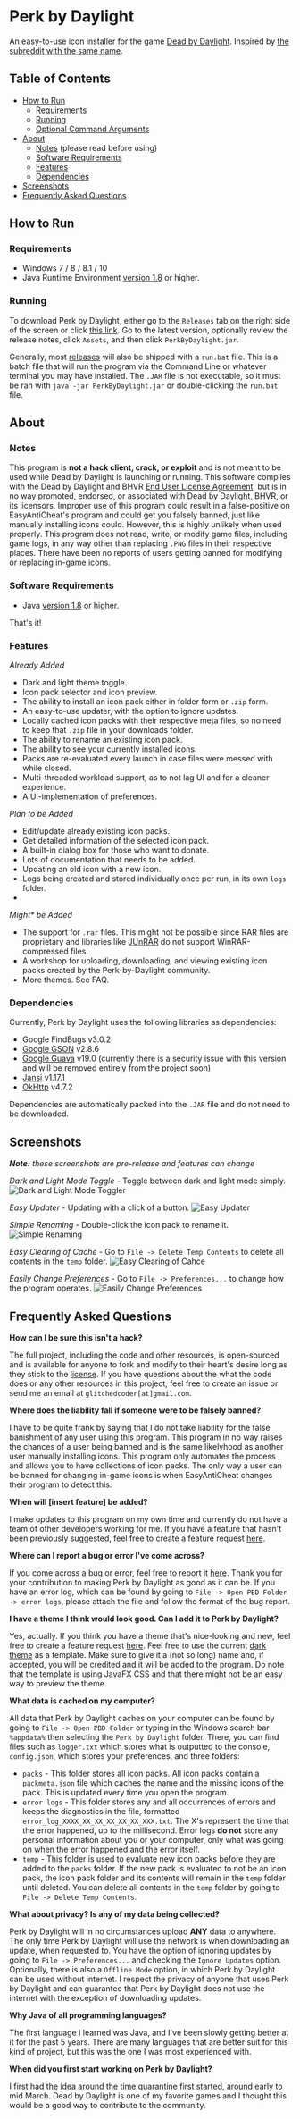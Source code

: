 # Perk by Daylight

An easy-to-use icon installer for the game [Dead by Daylight](https://store.steampowered.com/app/381210/Dead_by_Daylight/).
Inspired by [the subreddit with the same name](https://www.reddit.com/r/PerkByDaylight/).

## Table of Contents

* [How to Run](https://github.com/glitchedcoder/Perk-by-Daylight#how-to-run)
  * [Requirements](https://github.com/glitchedcoder/Perk-by-Daylight#requirements)
  * [Running](https://github.com/glitchedcoder/Perk-by-Daylight#running)
  * [Optional Command Arguments](https://github.com/glitchedcoder/Perk-by-Daylight#optional-command-arguments)
* [About](https://github.com/glitchedcoder/Perk-by-Daylight#about)
  * [Notes](https://github.com/glitchedcoder/Perk-by-Daylight#notes) (please read before using)
  * [Software Requirements](https://github.com/glitchedcoder/Perk-by-Daylight#software-requirements)
  * [Features](https://github.com/glitchedcoder/Perk-by-Daylight#features)
  * [Dependencies](https://github.com/glitchedcoder/Perk-by-Daylight#dependencies)
* [Screenshots](https://github.com/glitchedcoder/Perk-by-Daylight#screenshots)
* [Frequently Asked Questions](https://github.com/glitchedcoder/Perk-by-Daylight#frequently-asked-questions)

## How to Run

### Requirements

* Windows 7 / 8 / 8.1 / 10
* Java Runtime Environment [version 1.8](https://www.oracle.com/technetwork/java/javase/downloads/jre8-downloads-2133155.html) or higher.

### Running

To download Perk by Daylight, either go to the `Releases` tab on the right side of the screen or click [this link](https://github.com/glitchedcoder/Perk-by-Daylight/releases). Go to the latest version, optionally review the release notes, click `Assets`, and then click `PerkByDaylight.jar`.

Generally, most [releases](https://github.com/glitchedcoder/Perk-by-Daylight/releases) will also be shipped with a `run.bat` file.
This is a batch file that will run the program via the Command Line or whatever terminal you may have installed.
The `.JAR` file is not executable, so it must be ran with `java -jar PerkByDaylight.jar` or double-clicking the `run.bat` file.

## About

### Notes

This program is **not a hack client, crack, or exploit** and is not meant to be used while Dead by Daylight is launching or running.
This software complies with the Dead by Daylight and BHVR [End User License Agreement](https://store.steampowered.com/eula/381210_eula_0), but is in no way promoted, endorsed, or associated with Dead by Daylight, BHVR, or its licensors.
Improper use of this program could result in a false-positive on EasyAntiCheat's program and could get you falsely banned, just like manually installing icons could.
However, this is highly unlikely when used properly.
This program does not read, write, or modify game files, including game logs, in any way other than replacing `.PNG` files in their respective places.
There have been no reports of users getting banned for modifying or replacing in-game icons.

### Software Requirements

* Java [version 1.8](https://www.oracle.com/technetwork/java/javase/downloads/jre8-downloads-2133155.html) or higher.

That's it!

### Features

*Already Added*
* Dark and light theme toggle.
* Icon pack selector and icon preview.
* The ability to install an icon pack either in folder form or `.zip` form.
* An easy-to-use updater, with the option to ignore updates.
* Locally cached icon packs with their respective meta files, so no need to keep that `.zip` file in your downloads folder.
* The ability to rename an existing icon pack.
* The ability to see your currently installed icons.
* Packs are re-evaluated every launch in case files were messed with while closed.
* Multi-threaded workload support, as to not lag UI and for a cleaner experience.
* A UI-implementation of preferences.

*Plan to be Added*
* Edit/update already existing icon packs.
* Get detailed information of the selected icon pack.
* A built-in dialog box for those who want to donate.
* Lots of documentation that needs to be added.
* Updating an old icon with a new icon.
* Logs being created and stored individually once per run, in its own `logs` folder.
* 

*Might\* be Added*
* The support for `.rar` files. This might not be possible since RAR files are proprietary and libraries like [JUnRAR](https://github.com/junrar/junrar) do not support WinRAR-compressed files.
* A workshop for uploading, downloading, and viewing existing icon packs created by the Perk-by-Daylight community.
* More themes. See FAQ.

### Dependencies

Currently, Perk by Daylight uses the following libraries as dependencies:
* Google FindBugs v3.0.2
* [Google GSON](https://github.com/google/gson) v2.8.6
* [Google Guava](https://github.com/google/guava) v19.0 (currently there is a security issue with this version and will be removed entirely from the project soon)
* [Jansi](https://github.com/fusesource/jansi) v1.17.1
* [OkHttp](https://github.com/square/okhttp) v4.7.2

Dependencies are automatically packed into the `.JAR` file and do not need to be downloaded.

## Screenshots

***Note:** these screenshots are pre-release and features can change*

*Dark and Light Mode Toggle* - Toggle between dark and light mode simply.
![Dark and Light Mode Toggler](https://i.imgur.com/VAbAIQY.gif)

*Easy Updater* - Updating with a click of a button.
![Easy Updater](https://i.imgur.com/BgYooBq.gif)

*Simple Renaming* - Double-click the icon pack to rename it.
![Simple Renaming](https://i.imgur.com/tE9Bgz6.gif)

*Easy Clearing of Cache* - Go to `File -> Delete Temp Contents` to delete all contents in the `temp` folder.
![Easy Clearing of Cahce](https://i.imgur.com/2DSCJq7.gif)

*Easily Change Preferences* - Go to `File -> Preferences...` to change how the program operates.
![Easily Change Preferences](https://i.imgur.com/GnaiLeK.gif)

## Frequently Asked Questions

**How can I be sure this isn't a hack?**

The full project, including the code and other resources, is open-sourced and is available for anyone to fork and modify to their heart's desire long as they stick to the [license](https://github.com/glitchedcoder/Perk-by-Daylight/blob/master/LICENSE.md). If you have questions about the what the code does or any other resources in this project, feel free to create an issue or send me an email at `glitchedcoder[at]gmail.com`.

**Where does the liability fall if someone were to be falsely banned?**

I have to be quite frank by saying that I do not take liability for the false banishment of any user using this program. This program in no way raises the chances of a user being banned and is the same likelyhood as another user manually installing icons. This program only automates the process and allows you to have collections of icon packs. The only way a user can be banned for changing in-game icons is when EasyAntiCheat changes their program to detect this.

**When will [insert feature] be added?**

I make updates to this program on my own time and currently do not have a team of other developers working for me. If you have a feature that hasn't been previously suggested, feel free to create a feature request [here](https://github.com/glitchedcoder/Perk-by-Daylight/issues/new?assignees=glitchedcoder&labels=enhancement&template=feature_request.md&title=%5BFEATURE%5D).

**Where can I report a bug or error I've come across?**

If you come across a bug or error, feel free to report it [here](https://github.com/glitchedcoder/Perk-by-Daylight/issues/new?assignees=glitchedcoder&labels=bug&template=bug_report.md&title=%5BBUG%5D+). Thank you for your contribution to making Perk by Daylight as good as it can be. If you have an error log, which can be found by going to `File -> Open PBD Folder -> error logs`, please attach the file and follow the format of the bug report.

**I have a theme I think would look good. Can I add it to Perk by Daylight?**

Yes, actually. If you think you have a theme that's nice-looking and new, feel free to create a feature request [here](https://github.com/glitchedcoder/Perk-by-Daylight/issues/new?assignees=glitchedcoder&labels=enhancement&template=feature_request.md&title=%5BTHEME%5D). Feel free to use the current [dark theme](https://github.com/glitchedcoder/Perk-by-Daylight/blob/master/src/main/resources/theme/dark-theme.css) as a template. Make sure to give it a (not so long) name and, if accepted, you will be credited and it will be added to the program. Do note that the template is using JavaFX CSS and that there might not be an easy way to preview the theme.

**What data is cached on my computer?**

All data that Perk by Daylight caches on your computer can be found by going to `File -> Open PBD Folder` or typing in the Windows search bar `%appdata%` then selecting the `Perk by Daylight` folder. There, you can find files such as `logger.txt` which stores what is outputted to the console, `config.json`, which stores your preferences, and three folders:
* `packs` - This folder stores all icon packs. All icon packs contain a `packmeta.json` file which caches the name and the missing icons of the pack. This is updated every time you open the program.
* `error logs` - This folder stores any and all occurrences of errors and keeps the diagnostics in the file, formatted `error_log_XXXX_XX_XX_XX_XX_XX_XXX.txt`. The X's represent the time that the error happened, up to the millisecond. Error logs **do not** store any personal information about you or your computer, only what was going on when the error happened and the error itself.
* `temp` - This folder is used to evaluate new icon packs before they are added to the `packs` folder. If the new pack is evaluated to not be an icon pack, the icon pack folder and its contents will remain in the `temp` folder until deleted. You can delete all contents in the `temp` folder by going to `File -> Delete Temp Contents`.

**What about privacy? Is any of my data being collected?**

Perk by Daylight will in no circumstances upload **ANY** data to anywhere. The only time Perk by Daylight will use the network is when downloading an update, when requested to. You have the option of ignoring updates by going to `File -> Preferences...` and checking the `Ignore Updates` option. Optionally, there is also a `Offline Mode` option, in which Perk by Daylight can be used without internet. I respect the privacy of anyone that uses Perk by Daylight and can guarantee that Perk by Daylight does not use the internet with the exception of downloading updates.

**Why Java of all programming languages?**

The first language I learned was Java, and I've been slowly getting better at it for the past 5 years. There are many languages that are better suit for this kind of project, but this was the one I was most experienced with.

**When did you first start working on Perk by Daylight?**

I first had the idea around the time quarantine first started, around early to mid March. Dead by Daylight is one of my favorite games and I thought this would be a good way to contribute to the community.